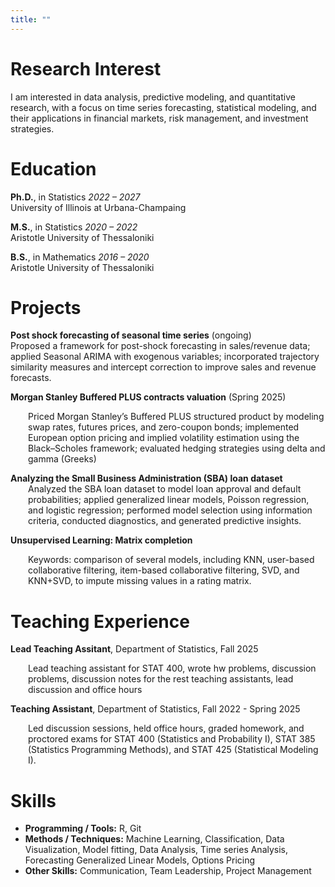 ```yaml
---
title: ""
---
```


# Research Interest

I am interested in data analysis, predictive modeling, and quantitative research, with a focus on
time series forecasting, statistical modeling, and their applications in financial markets, risk
management, and investment strategies.

# Education

**Ph.D.**, in Statistics *2022 – 2027*<br>
University of Illinois at Urbana-Champaing 

**M.S.**, in Statistics *2020 – 2022*<br>
Aristotle University of Thessaloniki

**B.S.**, in Mathematics  *2016 – 2020*<br>
Aristotle University of Thessaloniki

# Projects

**Post shock forecasting of seasonal time series** (ongoing)<br>
Proposed a framework for post-shock forecasting in sales/revenue data; applied Seasonal ARIMA with exogenous variables; incorporated trajectory similarity measures and intercept correction to improve sales and revenue forecasts.

**Morgan Stanley Buffered PLUS contracts valuation** (Spring 2025)
<div style="margin-left:2em; margin-top:0; margin-bottom:0;"> Priced Morgan Stanley’s Buffered PLUS structured product by modeling swap rates, futures prices, and zero-coupon bonds; implemented European option pricing and implied volatility estimation using the Black–Scholes framework; evaluated hedging strategies using delta and gamma (Greeks) </div>
  
**Analyzing the Small Business Administration (SBA) loan dataset**
<span style="display:block; margin-left:2em; margin-top:0; margin-bottom:0;">
Analyzed the SBA loan dataset to model loan approval and default probabilities; applied generalized linear models, Poisson regression, and logistic regression; performed model selection using information criteria, conducted diagnostics, and generated predictive insights.</span>
  
**Unsupervised Learning: Matrix completion**
<div style="margin-left: 2em;">
Keywords: comparison of several models, including KNN, user-based collaborative filtering, item-based collaborative filtering, SVD, and KNN+SVD, to impute missing values in a rating matrix. 
</div>

# Teaching Experience

**Lead Teaching Assitant**,  Department of Statistics, Fall 2025
<div style="margin-left: 2em;">
Lead teaching assistant for STAT 400, wrote hw problems, discussion problems, discussion notes for the rest teaching assistants, lead discussion and office hours  
</div>

**Teaching Assistant**, Department of Statistics, Fall 2022 - Spring 2025
<div style="margin-left: 2em;">
Led discussion sessions, held office hours, graded homework, and proctored exams for STAT 400 (Statistics and Probability I), STAT 385 (Statistics Programming Methods), and STAT 425 (Statistical Modeling I).
</div>

# Skills

- **Programming / Tools:** R, Git  
- **Methods / Techniques:** Machine Learning, Classification, Data Visualization, Model fitting, Data Analysis, Time series Analysis, Forecasting Generalized Linear Models, Options Pricing  
- **Other Skills:** Communication, Team Leadership, Project Management 
